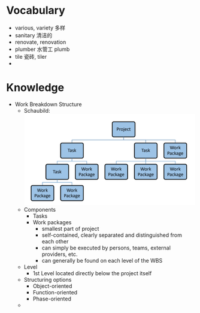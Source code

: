 # Vocabulary 
- various, variety 多样 
- sanitary 清洁的 
- renovate, renovation 
- plumber 水管工 plumb 
- tile 瓷砖, tiler 
- 


# Knowledge 
- Work Breakdown Structure 
	- Schaubild: ![](https://github.com/ICH-BIN-HXM/images_ProjectManagement/blob/main/Snipaste_2023-11-09_19-35-04.png?raw=) 
	- Components 
		- Tasks 
		- Work packages 
			- smallest part of project 
			- self-contained, clearly separated and distinguished from each other 
			- can simply be executed by persons, teams, external providers, etc. 
			- can generally be found on each level of the WBS 
	- Level 
		- 1st Level located directly below the project itself 
	- Structuring options 
		- Object-oriented 
		- Function-oriented 
		- Phase-oriented 
	- 